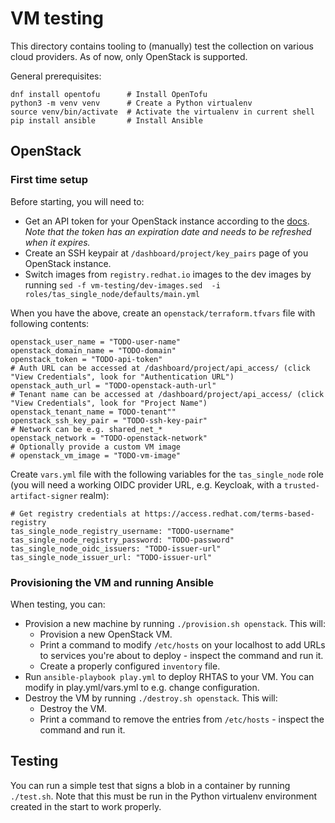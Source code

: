 # VM testing

This directory contains tooling to (manually) test the collection on various cloud providers. As of now, only OpenStack is supported.

General prerequisites:
```
dnf install opentofu      # Install OpenTofu
python3 -m venv venv      # Create a Python virtualenv
source venv/bin/activate  # Activate the virtualenv in current shell
pip install ansible       # Install Ansible
```

## OpenStack

### First time setup

Before starting, you will need to:
* Get an API token for your OpenStack instance according to the [docs](https://docs.openstack.org/api-quick-start/api-quick-start.html). *Note that the token has an expiration date and needs to be refreshed when it expires.*
* Create an SSH keypair at `/dashboard/project/key_pairs` page of you OpenStack instance.
* Switch images from `registry.redhat.io` images to the dev images by running 
`sed -f vm-testing/dev-images.sed  -i roles/tas_single_node/defaults/main.yml`

When you have the above, create an `openstack/terraform.tfvars` file with following contents:

```
openstack_user_name = "TODO-user-name"
openstack_domain_name = "TODO-domain"
openstack_token = "TODO-api-token"
# Auth URL can be accessed at /dashboard/project/api_access/ (click "View Credentials", look for "Authentication URL")
openstack_auth_url = "TODO-openstack-auth-url"
# Tenant name can be accessed at /dashboard/project/api_access/ (click "View Credentials", look for "Project Name")
openstack_tenant_name = TODO-tenant""
openstack_ssh_key_pair = "TODO-ssh-key-pair"
# Network can be e.g. shared_net_*
openstack_network = "TODO-openstack-network"
# Optionally provide a custom VM image
# openstack_vm_image = "TODO-vm-image"
```

Create `vars.yml` file with the following variables for the `tas_single_node` role (you will need a working OIDC provider URL, e.g. Keycloak, with a `trusted-artifact-signer` realm):

```
# Get registry credentials at https://access.redhat.com/terms-based-registry
tas_single_node_registry_username: "TODO-username"
tas_single_node_registry_password: "TODO-password"
tas_single_node_oidc_issuers: "TODO-issuer-url"
tas_single_node_issuer_url: "TODO-issuer-url"
```

### Provisioning the VM and running Ansible

When testing, you can:

* Provision a new machine by running `./provision.sh openstack`. This will:
  * Provision a new OpenStack VM.
  * Print a command to modify `/etc/hosts` on your localhost to add URLs to services you're about to deploy - inspect the command and run it.
  * Create a properly configured `inventory` file.
* Run `ansible-playbook play.yml` to deploy RHTAS to your VM. You can modify in play.yml/vars.yml to e.g. change configuration.
* Destroy the VM by running `./destroy.sh openstack`. This will:
  * Destroy the VM.
  * Print a command to remove the entries from `/etc/hosts` - inspect the command and run it.

## Testing

You can run a simple test that signs a blob in a container by running `./test.sh`. Note that this must be run in the Python virtualenv environment created in the start to work properly.
